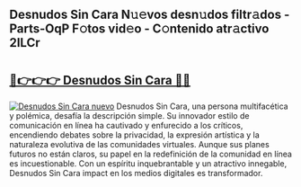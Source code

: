 ## Desnudos Sin Cara N𝚞𝚎vos desn𝚞dos filtr𝚊dos - Parts-OqP F𝚘tos vid𝚎o - C𝚘ntenido atr𝚊ctivo 2ILCr

# <h2><a href="http://mbcfj9h.tromn.icu/?c=Desnudos+Sin+Cara">🔗👉👉👉 Desnudos Sin Cara 🔗🔗</a></h2>

[![Desnudos Sin Cara nuevo](https://i.imgur.com/pEAQMta.gif)](http://mbcfj9h.tromn.icu/?c=Desnudos+Sin+Cara)
Desnudos Sin Cara, una persona multifacética y polémica, desafía la descripción simple. Su innovador estilo de comunicación en línea ha cautivado y enfurecido a los críticos, encendiendo debates sobre la privacidad, la expresión artística y la naturaleza evolutiva de las comunidades virtuales. Aunque sus planes futuros no están claros, su papel en la redefinición de la comunidad en línea es incuestionable. Con un espíritu inquebrantable y un atractivo innegable, Desnudos Sin Cara impact en los medios digitales es transformador.
